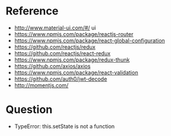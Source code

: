# Reference 
* http://www.material-ui.com/#/
ui
* https://www.npmjs.com/package/reactjs-router
* https://www.npmjs.com/package/react-global-configuration
* https://github.com/reactjs/redux
* https://github.com/reactjs/react-redux
* https://www.npmjs.com/package/redux-thunk
* https://github.com/axios/axios
* https://www.npmjs.com/package/react-validation
* https://github.com/auth0/jwt-decode
* http://momentjs.com/

# Question
* TypeError: this.setState is not a function